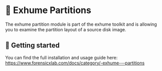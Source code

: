 # 🧬 Exhume Partitions

The exhume partition module is part of the exhume toolkit and is allowing you to examine the partition layout of a source disk image.

## 📄 Getting started

You can find the full installation and usage guide here: https://www.forensicxlab.com/docs/category/-exhume---partitions

